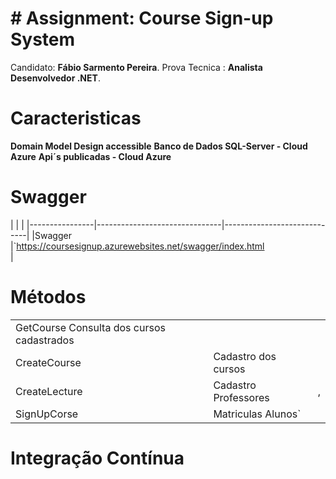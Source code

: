 # # Assignment: Course Sign-up System

Candidato: **Fábio Sarmento Pereira**. 
Prova Tecnica : **Analista Desenvolvedor .NET**. 


# Caracteristicas

**Domain Model Design accessible**
**Banco de Dados SQL-Server - Cloud Azure**
**Api´s publicadas - Cloud Azure**


# Swagger 
|                |                               |
|----------------|-------------------------------|-----------------------------|
|Swagger |`https://coursesignup.azurewebsites.net/swagger/index.html           
|

# Métodos 

|                |                               |                        |
|----------------|-------------------------------|-----------------------------|
|GetCourse            Consulta dos cursos cadastrados           |            |
|CreateCourse     |Cadastro dos cursos           |            |
|CreateLecture          | Cadastro Professores|, |
|SignUpCorse          | Matriculas Alunos`|



# Integração Contínua 

